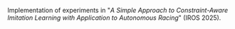 Implementation of experiments in "*A Simple Approach to Constraint-Aware Imitation Learning with Application to Autonomous Racing*" (IROS 2025). 